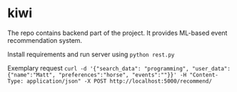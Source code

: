 # kiwi
The repo contains backend part of the project.
It provides ML-based event recommendation system.

Install requirements and run server using `python rest.py`

Exemplary request
```curl -d '{"search_data": "programming", "user_data":{"name":"Matt", "preferences":"horse", "events":""}}' -H "Content-Type: application/json" -X POST http://localhost:5000/recommend/```
